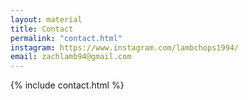 ```yaml
---
layout: material
title: Contact
permalink: "contact.html"
instagram: https://www.instagram.com/lambchops1994/
email: zachlamb94@gmail.com
---
```

{% include contact.html %}

